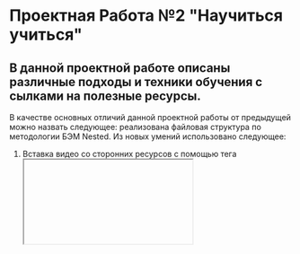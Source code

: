 # Проектная Работа №2 "Научиться учиться"

## В данной проектной работе описаны различные подходы и техники обучения с сылками на полезные ресурсы.

В качестве основных отличий данной проектной работы от предыдущей
можно назвать следующее: реализована файловая структура по методологии БЭМ Nested. Из новых умений использовано следующее:

1. Вставка видео со сторонних ресурсов с помощью тега <iframe>
2. Разметка сетки таблицы с помощью Grid
3. Изменение внешнего вида ссылок при наведении
4. Анимация фигур, реализованная с помощью "кейфреймов"

### Навыки которые были закреплены

1. Использование flex-box, позиционирование элементов на странице с помощью различных свойств флекс-контейнеров
2. Повторное использование элементов и блоков без дублирования кода, благодаря БЭМ методологии и новой файловой системе
